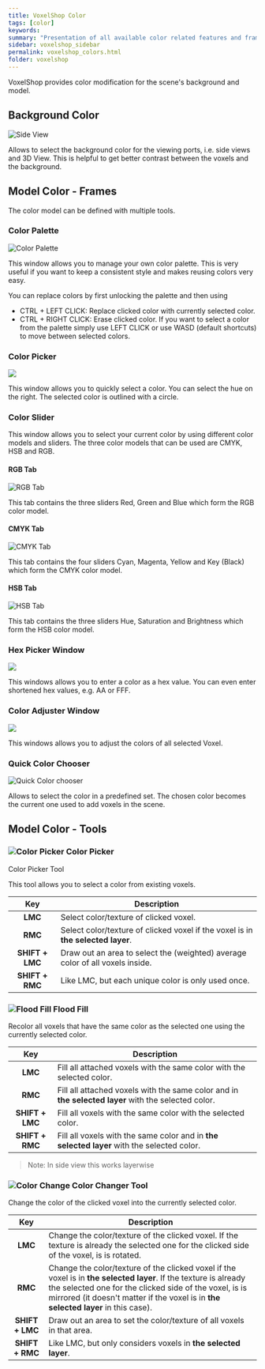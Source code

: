 ```yaml
---
title: VoxelShop Color
tags: [color]
keywords:
summary: "Presentation of all available color related features and frames"
sidebar: voxelshop_sidebar
permalink: voxelshop_colors.html
folder: voxelshop
---
```


VoxelShop provides color modification for the scene's background and model.

## Background Color
![Side View](./images/Screenshots/bgcolor-screenshot.png)

Allows to select the background color for the viewing ports, i.e. side views and 3D View. This is helpful to get better contrast between the voxels and the background.

## Model Color - Frames
The color model can be defined with multiple tools.

### Color Palette
![Color Palette](./images/Screenshots/color-palette-screenshot.png)

This window allows you to manage your own color palette. This is very useful if you want to keep a consistent style and makes reusing colors very easy.

You can replace colors by first unlocking the palette and then using
- CTRL + LEFT CLICK: Replace clicked color with currently selected color.
- CTRL + RIGHT CLICK: Erase clicked color.
If you want to select a color from the palette simply use LEFT CLICK or use WASD (default shortcuts) to move between selected colors.

### Color Picker
![](./images/Screenshots/color-picker-screenshot.png)

This window allows you to quickly select a color. You can select the hue on the right. The selected color is outlined with a circle.

### Color Slider

This window allows you to select your current color by using different color models and sliders. The three color models that can be used are CMYK, HSB and RGB.

#### RGB Tab
![RGB Tab](./images/Screenshots/color-slider-rgb-screenshot.png)

This tab contains the three sliders Red, Green and Blue which form the RGB color model.

#### CMYK Tab
![CMYK Tab](./images/Screenshots/color-slider-cmyk-screenshot.png)

This tab contains the four sliders Cyan, Magenta, Yellow and Key (Black) which form the CMYK color model.

#### HSB Tab
![HSB Tab](./images/Screenshots/color-slider-hsb-screenshot.png)

This tab contains the three sliders Hue, Saturation and Brightness which form the HSB color model.

### Hex Picker Window
![](./images/Screenshots/hex-picker-screenshot.png)

This windows allows you to enter a color as a hex value. You can even enter shortened hex values, e.g. AA or FFF.

### Color Adjuster Window
![](./images/Screenshots/color-adjuster-screenshot.png)

This windows allows you to adjust the colors of all selected Voxel.

### Quick Color Chooser
![Quick Color chooser](./images/Screenshots/quick-color-chooser-screenshot.png)

Allows to select the color in a predefined set. The chosen color becomes the current one used to add voxels in the scene.

## Model Color - Tools

### ![Color Picker](https://github.com/simlu/voxelshop/blob/master/PS4k/resource/img/bars/tool_bar/color_picker.png?raw=true) Color Picker
  Color Picker Tool

This tool allows you to select a color from existing voxels.

|Key|Description|
|:--:|---|
|**LMC**| Select color/texture of clicked voxel.|
|**RMC**| Select color/texture of clicked voxel if the voxel is in **the selected layer**.|
|**SHIFT + LMC**| Draw out an area to select the (weighted) average color of all voxels inside.|
|**SHIFT + RMC**| Like LMC, but each unique color is only used once.|

### ![Flood Fill](https://github.com/simlu/voxelshop/blob/master/PS4k/resource/img/bars/tool_bar/floodfill.png?raw=true) Flood Fill

Recolor all voxels that have the same color as the selected one using the currently selected color.

|Key|Description|
|:--:|---|
|**LMC**| Fill all attached voxels with the same color with the selected color.|
|**RMC**| Fill all attached voxels with the same color and in **the selected layer** with the selected color.|
|**SHIFT + LMC**| Fill all voxels with the same color with the selected color.|
|**SHIFT + RMC**| Fill all voxels with the same color and in **the selected layer** with the selected color.|

> Note: In side view this works layerwise

### ![Color Change](https://github.com/simlu/voxelshop/blob/master/PS4k/resource/img/bars/tool_bar/color_changer.png?raw=true) Color Changer Tool

Change the color of the clicked voxel into the currently selected color.

|Key|Description|
|:--:|---|
|**LMC**| Change the color/texture of the clicked voxel. If the texture is already the selected one for the clicked side of the voxel, is is rotated.|
|**RMC**| Change the color/texture of the clicked voxel if the voxel is in **the selected layer**. If the texture is already the selected one for the clicked side of the voxel, is is mirrored (it doesn't matter if the voxel is in **the selected layer** in this case).|
|**SHIFT + LMC**| Draw out an area to set the color/texture of all voxels in that area.
|**SHIFT + RMC**| Like LMC, but only considers voxels in **the selected layer**.|